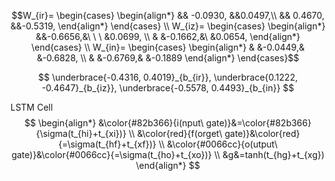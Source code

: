 $$W_{ir}=
\begin{cases}
\begin{align*}
&& -0.0930, &&0.0497,\\
&& 0.4670, &&-0.5319,
\end{align*}
\end{cases}
\\
W_{iz}=
\begin{cases}
\begin{align*}
&&-0.6656,&\ \ \ &0.0699,
\\
& &-0.1662,&\ &0.0654,
\end{align*}
\end{cases}
\\
W_{in}=
\begin{cases}
\begin{align*}
& &-0.0449,& &-0.6828,
\\
& &-0.6769,& &-0.1889
\end{align*}
\end{cases}$$


$$
\underbrace{-0.4316,  0.4019}_{b_{ir}}, 
\underbrace{0.1222, -0.4647}_{b_{iz}}, 
\underbrace{-0.5578,  0.4493}_{b_{in}}
$$

LSTM Cell
$$
\begin{align*}
&\color{#82b366}{i(nput\ gate)}&=\color{#82b366}{\sigma(t_{hi}+t_{xi})}
\\
&\color{red}{f(orget\ gate)}&\color{red}{=\sigma(t_{hf}+t_{xf})}
\\
&\color{#0066cc}{o(utput\ gate)}&\color{#0066cc}{=\sigma(t_{ho}+t_{xo})}
\\
&g&=tanh(t_{hg}+t_{xg})
\end{align*}
$$
